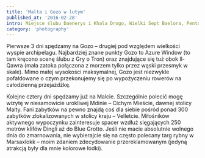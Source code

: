 ```yaml
---
title: 'Malta i Gozo w lutym'
published_at: '2016-02-28'
intro: Miejsce ślubu Daenerys i Khala Drogo, Wielki Sept Baelora, Pentos i Królewska Przystań. Trudno uwierzyć, że te wszystkie ujęcia do serialu 'Gra o Tron' kręcone były w kraju położonym na archipelagu wysp o łącznej powierzchni mniejszej od powierzchni Krakowa. Zapraszam do obejrzenia kilku zdjęć z Malty i Gozo.
category: 'photography'
---
```


Pierwsze 3 dni spędzamy na Gozo – drugiej pod względem wielkości wyspie archipelagu. Najbardziej znane punkty Gozo to Azure Window (to tam kręcono scenę ślubu z Gry o Tron) oraz znajdujące się tuż obok Il-Qawra (mała zatoka połączona z morzem tylko przez wąski przesmyk w skale). Mimo małej wysokości maksymalnej, Gozo jest niezwykle pofałdowane o czym przekonujemy się po wypożyczeniu rowerów na całodzienną przejażdżkę.

<photo-lazy src="https://res.cloudinary.com/lukaszrados/image/upload/v1620583188/stories/malta-and-gozo/324_px7p9d.jpg" padding-bottom="66.666"></photo-lazy>

<photo-lazy src="https://res.cloudinary.com/lukaszrados/image/upload/v1620583188/stories/malta-and-gozo/325_hsspln.jpg" padding-bottom="66.666"></photo-lazy>

<photo-lazy src="https://res.cloudinary.com/lukaszrados/image/upload/v1620583188/stories/malta-and-gozo/326_ksqm3v.jpg" padding-bottom="66.666"></photo-lazy>

<photo-lazy src="https://res.cloudinary.com/lukaszrados/image/upload/v1620583188/stories/malta-and-gozo/327_oyt10s.jpg" padding-bottom="66.666"></photo-lazy>

<photo-lazy src="https://res.cloudinary.com/lukaszrados/image/upload/v1620583188/stories/malta-and-gozo/328_pb0bab.jpg" padding-bottom="66.666"></photo-lazy>

<photo-lazy src="https://res.cloudinary.com/lukaszrados/image/upload/v1620583189/stories/malta-and-gozo/329_fiynag.jpg" padding-bottom="66.666"></photo-lazy>

<photo-lazy src="https://res.cloudinary.com/lukaszrados/image/upload/v1620583188/stories/malta-and-gozo/330_uhqona.jpg" padding-bottom="66.666"></photo-lazy>

Kolejne cztery dni spędzamy już na Malcie. Szczególnie polecić mogę wizytę w niesamowicie urokliwej Mdinie – Cichym Mieście, dawnej stolicy Malty. Fani zabytków na pewno znajdą coś dla siebie pośród ponad 300 zabytków zlokalizowanych w stolicy kraju – Velletcie. Miłośników aktywnego wypoczynku zainteresuje spacer wzdłuż sięgających 250 metrów klifów Dingli aż do Blue Grotto. Jeśli nie macie absolutnie wolnego dnia do zmarnowania, nie wybierajcie się na często polecany targ rybny w Marsaxlokk – moim zdaniem zdecydowanie przereklamowanym (jedyną atrakcją były dla mnie kolorowe łódki).

<two-columns>
  <photo-lazy src="https://res.cloudinary.com/lukaszrados/image/upload/v1620583189/stories/malta-and-gozo/332_iqs5ql.jpg" padding-bottom="150"></photo-lazy>

  <photo-lazy src="https://res.cloudinary.com/lukaszrados/image/upload/v1620583189/stories/malta-and-gozo/333_zhqvh8.jpg" padding-bottom="150"></photo-lazy>
</two-columns>

<photo-lazy src="https://res.cloudinary.com/lukaszrados/image/upload/v1620583189/stories/malta-and-gozo/334_qbueqd.jpg" padding-bottom="150"></photo-lazy>

<photo-lazy src="https://res.cloudinary.com/lukaszrados/image/upload/v1620583189/stories/malta-and-gozo/335_lxnrhf.jpg" padding-bottom="66.666"></photo-lazy>

<photo-lazy src="https://res.cloudinary.com/lukaszrados/image/upload/v1620583189/stories/malta-and-gozo/336_byvv66.jpg" padding-bottom="66.666"></photo-lazy>

<photo-lazy src="https://res.cloudinary.com/lukaszrados/image/upload/v1620583190/stories/malta-and-gozo/337_tcgdnk.jpg" padding-bottom="66.666"></photo-lazy>

<photo-lazy src="https://res.cloudinary.com/lukaszrados/image/upload/v1620583190/stories/malta-and-gozo/338_my7iud.jpg" padding-bottom="66.666"></photo-lazy>

<photo-lazy src="https://res.cloudinary.com/lukaszrados/image/upload/v1620583190/stories/malta-and-gozo/339_vvbx3r.jpg" padding-bottom="66.666"></photo-lazy>

<photo-lazy src="https://res.cloudinary.com/lukaszrados/image/upload/v1620583190/stories/malta-and-gozo/340_omwnl9.jpg" padding-bottom="66.666"></photo-lazy>

<photo-lazy src="https://res.cloudinary.com/lukaszrados/image/upload/v1620583190/stories/malta-and-gozo/341_bebctj.jpg" padding-bottom="66.666"></photo-lazy>

<photo-lazy src="https://res.cloudinary.com/lukaszrados/image/upload/v1620583190/stories/malta-and-gozo/342_rn9iax.jpg" padding-bottom="66.666"></photo-lazy>
